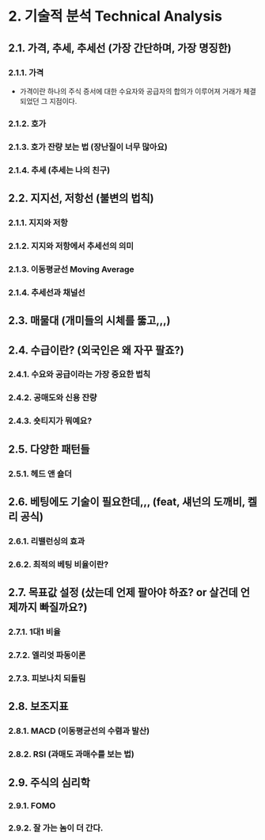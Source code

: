 # 2. 기술적 분석 Technical Analysis
## 2.1. 가격, 추세, 추세선 (가장 간단하며, 가장 명징한)
### 2.1.1. 가격
- 가격이란 하나의 주식 증서에 대한 수요자와 공급자의 합의가 이루어져 거래가 체결되었던 그 지점이다.

### 2.1.2. 호가
### 2.1.3. 호가 잔량 보는 법 (장난질이 너무 많아요)

### 2.1.4. 추세 (추세는 나의 친구)

## 2.2. 지지선, 저항선 (불변의 법칙)

### 2.1.1. 지지와 저항
### 2.1.2. 지지와 저항에서 추세선의 의미
### 2.1.3. 이동평균선 Moving Average

### 2.1.4. 추세선과 채널선

## 2.3. 매물대 (개미들의 시체를 뚫고,,,)

## 2.4. 수급이란? (외국인은 왜 자꾸 팔죠?)

### 2.4.1. 수요와 공급이라는 가장 중요한 법칙
### 2.4.2. 공매도와 신용 잔량
### 2.4.3. 숏티지가 뭐예요?

## 2.5. 다양한 패턴들
### 2.5.1. 헤드 앤 숄더

## 2.6. 베팅에도 기술이 필요한데,,, (feat, 섀넌의 도깨비, 켈리 공식)
### 2.6.1. 리밸런싱의 효과
### 2.6.2. 최적의 베팅 비율이란?

## 2.7. 목표값 설정 (샀는데 언제 팔아야 하죠? or 살건데 언제까지 빠질까요?)
### 2.7.1. 1대1 비율
### 2.7.2. 엘리엇 파동이론
### 2.7.3. 피보나치 되돌림

## 2.8. 보조지표
### 2.8.1. MACD (이동평균선의 수렴과 발산)
### 2.8.2. RSI (과매도 과매수를 보는 법)

## 2.9. 주식의 심리학

### 2.9.1. FOMO
### 2.9.2. 잘 가는 놈이 더 간다.
